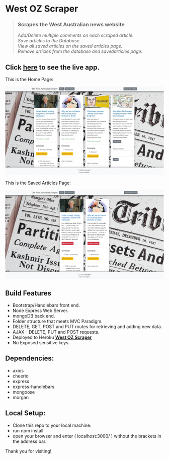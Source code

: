 # West OZ Scraper

> ### Scrapes the West Australian news website
>
> _Add/Delete multiple comments on each scraped article._  
> _Save articles to the Database._  
> _View all saved articles on the saved articles page._  
> _Remove articles from the database and savedarticles page._

## Click <a href="https://west-oz-scraper.herokuapp.com"> here</a> to see the live app.

This is the Home Page:

<img src="public/assets/images/WestOZScraper.jpg" title="West OZ Scraper" alt="West OZ Scraper Home">

This is the Saved Articles Page:

<img src="public/assets/images/SavedSS.jpg" title="West OZ Scraper Saved Articles" alt="West OZ Scraper Saved Articles">

## Build Features

- Bootstrap/Handlebars front end.
- Node Express Web Server.
- mongoDB back end.
- Folder structure that meets MVC Paradigm.
- DELETE, GET, POST and PUT routes for retrieving and adding new data.
- AJAX - DELETE, PUT and POST requests.
- Deployed to Heroku <a href="https://west-oz-scraper.herokuapp.com">**West OZ Scraper**</a>
- No Exposed sensitive keys.

## Dependencies:

- axios
- cheerio
- express
- express-handlebars
- mongoose
- morgan

## Local Setup:

- Clone this repo to your local machine.
- run npm install
- open your browser and enter ( localhost:3000/ ) without the brackets in the address bar.

Thank you for visiting!
